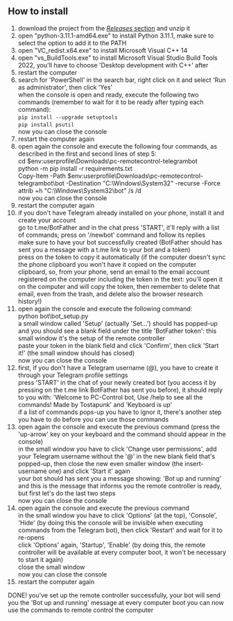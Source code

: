 ## How to install ##
1. download the project from the [*Releases* section](https://www.github.com/martinotecco/pc-remotecontrol-telegrambot/releases) and unzip it <br />
2. open "python-3.11.1-amd64.exe" to install Python 3.11.1, make sure to select the option to add it to the PATH <br />
3. open "VC_redist.x64.exe" to install Microsoft Visual C++ 14 <br />
4. open "vs_BuildTools.exe" to install Microsoft Visual Studio Build Tools 2022, you'll have to choose 'Desktop development with C++' after <br />
5. restart the computer <br />
6. search for 'PowerShell' in the search bar, right click on it and select 'Run as administrator', then click 'Yes' <br />
   when the console is open and ready, execute the following two commands (remember to wait for it to be ready after typing each command): <br />
      `pip install --upgrade setuptools` <br />
      `pip install psutil` <br />
   now you can close the console <br />
7. restart the computer again <br />
8. open again the console and execute the following four commands, as described in the first and second lines of step 5: <br />
      cd $env:userprofile\Downloads\pc-remotecontrol-telegrambot <br />
      python -m pip install -r requirements.txt <br />
      Copy-Item -Path $env:userprofile\Downloads\pc-remotecontrol-telegrambot\bot -Destination "C:\Windows\System32" -recurse -Force <br />
      attrib +h "C:\Windows\System32\bot" /s /d <br />
   now you can close the console <br />
9. restart the computer again <br />
10. if you don't have Telegram already installed on your phone, install it and create your account <br />
    go to t.me/BotFather and in the chat press 'START', it'll reply with a list of commands; press on '/newbot' command and follow its replies <br />
    make sure to have your bot successfully created (BotFather should has sent you a message with a t.me link to your bot and a token) <br />
    press on the token to copy it automatically (if the computer doesn't sync the phone clipboard you won't have it copied on the computer clipboard, so, from your phone, send an email to the email account registered on the computer including the token in the text: you'll open it on the computer and will copy the token, then remember to delete that email, even from the trash, and delete also the browser research history!) <br />
11. open again the console and execute the following command: <br />
       python bot\bot_setup.py <br />
    a small window called 'Setup' (actually 'Set...') should has popped-up and you should see a blank field under the title 'BotFather token': this small window it's the setup of the remote controller <br />
    paste your token in the blank field and click 'Confirm', then click 'Start it!' (the small window should has closed) <br />
    now you can close the console <br />
12. first, if you don't have a Telegram username (@<yourtag>), you have to create it through your Telegram profile settings <br />
    press 'START' in the chat of your newly created bot (you access it by pressing on the t.me link BotFather has sent you before), it should reply to you with: 'Welcome to PC-Control bot, Use /help to see all the commands! Made by Tostapunk' and 'Keyboard is up' <br />
    if a list of commands pops-up you have to ignor it, there's another step you have to do before you can use those commands <br />
13. open again the console and execute the previous command (press the 'up-arrow' key on your keyboard and the command should appear in the console) <br />
    in the small window you have to click 'Change user permissions', add your Telegram username without the '@' in the new blank field that's popped-up, then close the new even smaller window (the insert-username one) and click 'Start it' again <br />
    your bot should has sent you a message showing: 'Bot up and running' and this is the message that informs you the remote controller is ready, but first let's do the last two steps <br />
    now you can close the console <br />
14. open again the console and execute the previous command <br />
    in the small window you have to click 'Options' (at the top), 'Console', 'Hide' (by doing this the console will be invisible when executing commands from the Telegram bot), then click 'Restart' and wait for it to re-opens <br />
    click 'Options' again, 'Startup', 'Enable' (by doing this, the remote controller will be available at every computer boot, it won't be necessary to start it again) <br />
    close the small window <br />
    now you can close the console <br />
15. restart the computer again <br />

DONE! you've set up the remote controller successfully, your bot will send you the 'Bot up and running' message at every computer boot
you can now use the commands to remote control the computer
